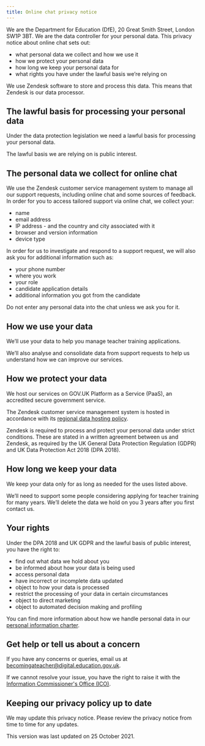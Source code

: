 ```yaml
---
title: Online chat privacy notice
---
```

We are the Department for Education (DfE), 20 Great Smith Street, London SW1P 3BT. We are the data controller for your personal data.
This privacy notice about online chat sets out:

- what personal data we collect and how we use it
- how we protect your personal data
- how long we keep your personal data for
- what rights you have under the lawful basis we’re relying on

We use Zendesk software to store and process this data. This means that Zendesk is our data processor.

## The lawful basis for processing your personal data

Under the data protection legislation we need a lawful basis for processing your personal data.

The lawful basis we are relying on is public interest.

## The personal data we collect for online chat

We use the Zendesk customer service management system to manage all our support requests, including online chat and some sources of feedback. In order for you to access tailored support via online chat, we collect your:

- name
- email address
- IP address - and the country and city associated with it
- browser and version information
- device type

In order for us to investigate and respond to a support request, we will also ask you for additional information such as:

- your phone number
- where you work
- your role
- candidate application details
- additional information you got from the candidate

Do not enter any personal data into the chat unless we ask you for it.

## How we use your data

We’ll use your data to help you manage teacher training applications.

We’ll also analyse and consolidate data from support requests to help us understand how we can improve our services.

## How we protect your data

We host our services on GOV.UK Platform as a Service (PaaS), an accredited secure government service.

The Zendesk customer service management system is hosted in accordance with its [regional data hosting policy](https://support.zendesk.com/hc/en-us/articles/360022185194?_ga=2.9135733.1989263323.1628099773-531922291.1627980374).

Zendesk is required to process and protect your personal data under strict conditions. These are stated in a written agreement between us and Zendesk, as required by the UK General Data Protection Regulation (GDPR) and UK Data Protection Act 2018 (DPA 2018).

## How long we keep your data

We keep your data only for as long as needed for the uses listed above.

We’ll need to support some people considering applying for teacher training for many years. We’ll delete the data we hold on you 3 years after you first contact us.

## Your rights

Under the DPA 2018 and UK GDPR and the lawful basis of public interest, you have the right to:

- find out what data we hold about you
- be informed about how your data is being used
- access personal data
- have incorrect or incomplete data updated
- object to how your data is processed
- restrict the processing of your data in certain circumstances
- object to direct marketing
- object to automated decision making and profiling

You can find more information about how we handle personal data in our [personal information charter](https://www.gov.uk/government/organisations/department-for-education/about/personal-information-charter).

## Get help or tell us about a concern

If you have any concerns or queries, email us at becomingateacher@digital.education.gov.uk.

If we cannot resolve your issue, you have the right to raise it with the [Information Commissioner's Office (ICO)](https://ico.org.uk/).

## Keeping our privacy policy up to date

We may update this privacy notice. Please review the privacy notice from time to time for any updates.

This version was last updated on 25 October 2021.
